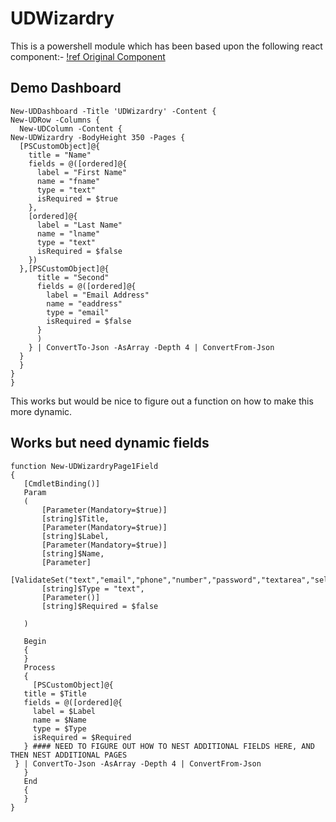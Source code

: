 # UDWizardry

This is a powershell module which has been based upon the following react component:-
[!ref Original Component](https://www.npmjs.com/package/react-wizardry)

## Demo Dashboard
```
New-UDDashboard -Title 'UDWizardry' -Content {
New-UDRow -Columns {
  New-UDColumn -Content {
New-UDWizardry -BodyHeight 350 -Pages {
  [PSCustomObject]@{
    title = "Name"
    fields = @([ordered]@{
      label = "First Name"
      name = "fname"
      type = "text"
      isRequired = $true
    },
    [ordered]@{
      label = "Last Name"
      name = "lname"
      type = "text"
      isRequired = $false
    })
  },[PSCustomObject]@{
      title = "Second"
      fields = @([ordered]@{
        label = "Email Address"
        name = "eaddress"
        type = "email"
        isRequired = $false
      }
      )
    } | ConvertTo-Json -AsArray -Depth 4 | ConvertFrom-Json
  }
  }
}
}
```

 This works but would be nice to figure out a function on how to make this more dynamic.
 
 
 ## Works but need dynamic fields
 
 ```
 function New-UDWizardryPage1Field
{
    [CmdletBinding()]
    Param
    (
        [Parameter(Mandatory=$true)]
        [string]$Title,        
        [Parameter(Mandatory=$true)]
        [string]$Label,
        [Parameter(Mandatory=$true)]
        [string]$Name,
        [Parameter]
        [ValidateSet("text","email","phone","number","password","textarea","select","checkbox","radio","datetime","file")]
        [string]$Type = "text",
        [Parameter()]
        [string]$Required = $false

    )

    Begin
    {
    }
    Process
    {
      [PSCustomObject]@{
    title = $Title
    fields = @([ordered]@{
      label = $Label
      name = $Name
      type = $Type
      isRequired = $Required
    } #### NEED TO FIGURE OUT HOW TO NEST ADDITIONAL FIELDS HERE, AND THEN NEST ADDITIONAL PAGES
  } | ConvertTo-Json -AsArray -Depth 4 | ConvertFrom-Json
    }
    End
    {
    }
}
 ```
